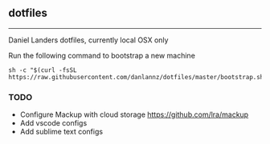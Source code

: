 ## dotfiles

---

Daniel Landers dotfiles, currently local OSX only

Run the following command to bootstrap a new machine

```
sh -c "$(curl -fsSL https://raw.githubusercontent.com/danlannz/dotfiles/master/bootstrap.sh)"
```

### TODO

- Configure Mackup with cloud storage https://github.com/lra/mackup
- Add vscode configs
- Add sublime text configs
